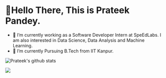 #  👋Hello There, This is Prateek Pandey.
- 👀 I’m currently working as a Software Developer Intern at SpeEdLabs. I am also interested in Data Science, Data Analysis and Machine Learning.
- 🌱 I’m currently Pursuing B.Tech from IIT Kanpur.

![Prateek's github stats](https://github-readme-stats.vercel.app/api?username=prateekp-01&show_icons=true&theme=tokyonight)

<img align="center" src="https://github-readme-stats.vercel.app/api/top-langs/?username=prateekp-01&layout=compact&show_icons=true&theme=tokyonight" />
